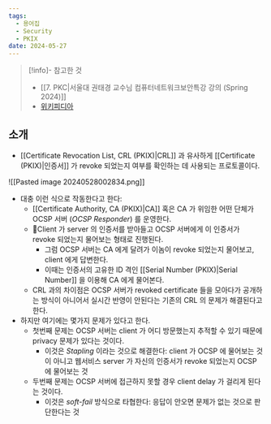 ```yaml
---
tags:
  - 용어집
  - Security
  - PKIX
date: 2024-05-27
---
```

> [!info]- 참고한 것
> - [[7. PKC|서울대 권태경 교수님 컴퓨터네트워크보안특강 강의 (Spring 2024)]]
> - [위키피디아](https://en.wikipedia.org/wiki/Online_Certificate_Status_Protocol)

## 소개

- [[Certificate Revocation List, CRL (PKIX)|CRL]] 과 유사하게 [[Certificate (PKIX)|인증서]] 가 revoke 되었는지 여부를 확인하는 데 사용되는 프로토콜이다.

![[Pasted image 20240528002834.png]]

- 대충 이런 식으로 작동한다고 한다:
	- [[Certificate Authority, CA (PKIX)|CA]] 혹은 CA 가 위임한 어떤 단체가 OCSP 서버 (*OCSP Responder*) 를 운영한다.
	- Client 가 server 의 인증서를 받아들고 OCSP 서버에게 이 인증서가 revoke 되었는지 물어보는 형태로 진행된다.
		- 그럼 OCSP 서버는 CA 에게 달려가 이놈이 revoke 되었는지 물어보고, client 에게 답변한다.
		- 이때는 인증서의 고유한 ID 격인 [[Serial Number (PKIX)|Serial Number]] 을 이용해 CA 에게 물어본다.
	- CRL 과의 차이점은 OCSP 서버가 revoked certificate 들을 모아다가 공개하는 방식이 아니어서 실시간 반영이 안된다는 기존의 CRL 의 문제가 해결된다고 한다.
- 하지만 여기에는 몇가지 문제가 있다고 한다.
	- 첫번째 문제는 OCSP 서버는 client 가 어디 방문했는지 추적할 수 있기 때문에 privacy 문제가 있다는 것이다.
		- 이것은 *Stapling* 이라는 것으로 해결한다: client 가 OCSP 에 물어보는 것이 아니고 웹서비스 server 가 자신의 인증서가 revoke 되었는지 OCSP 에 물어보는 것
	- 두번째 문제는 OCSP 서버에 접근하지 못할 경우 client delay 가 걸리게 된다는 것이다.
		- 이것은 *soft-fail* 방식으로 타협한다: 응답이 안오면 문제가 없는 것으로 판단한다는 것